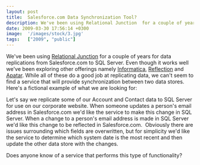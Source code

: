 ```yaml
---
layout: post
title:  Salesforce.com Data Synchronization Tool?
description: We've been using Relational Junction  for a couple of years fordata repli...
date: 2009-03-30 17:56:14 +0300
image:  '/images/stock/3.jpg'
tags:   ["2009", "public"]
---
```

<p>We've been using <a href="http://www.sesamesoftware.com/rj4salesforce.html" target="_blank">Relational Junction</a> for a couple of years for data replications from Salesforce.com to SQL Server. Even though it works well we've been exploring other offerings namely <a href="http://www.informatica.com" target="_blank">Informatica</a>, <a href="http://sites.force.com/appexchange/apex/listingDetail?listingId=a0N300000016aGEEAY" target="_blank">Reflection</a> and <a href="http://www.apatar.com" target="_blank">Apatar</a>. While all of these do a good job at replicating data, we can't seem to find a service that will provide synchronization between two data stores. Here's a fictional example of what we are looking for:</p>
<p>Let's say we replicate some of our Account and Contact data to SQL Server for use on our corporate website. When someone updates a person's email address in Salesforce.com we'd like the service to make this change in SQL Server. When a change to a person's email address is made in SQL Server we'd like this change to be reflected in Salesforce.com.  Obviously there are issues surrounding which fields are overwritten, but for simplicity we'd like the service to determine which system date is the most recent and then update the other data store with the changes.</p>
<p>Does anyone know of a service that performs this type of functionality?</p>

